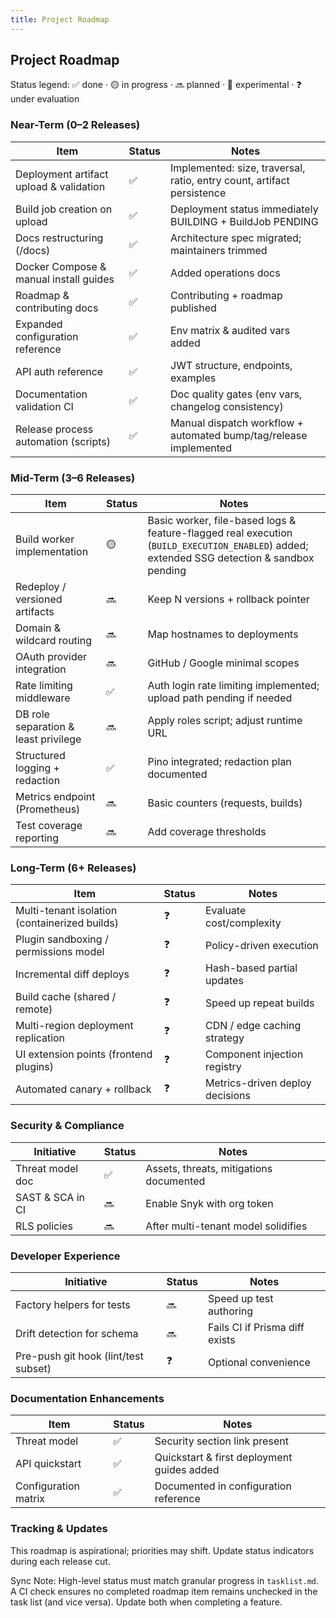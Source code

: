 ```yaml
---
title: Project Roadmap
---
```


## Project Roadmap

Status legend: ✅ done · 🟡 in progress · 🔜 planned · 🧪 experimental · ❓ under evaluation

### Near-Term (0–2 Releases)

| Item | Status | Notes |
|------|--------|-------|
| Deployment artifact upload & validation | ✅ | Implemented: size, traversal, ratio, entry count, artifact persistence |
| Build job creation on upload | ✅ | Deployment status immediately BUILDING + BuildJob PENDING |
| Docs restructuring (/docs) | ✅ | Architecture spec migrated; maintainers trimmed |
| Docker Compose & manual install guides | ✅ | Added operations docs |
| Roadmap & contributing docs | ✅ | Contributing + roadmap published |
| Expanded configuration reference | ✅ | Env matrix & audited vars added |
| API auth reference | ✅ | JWT structure, endpoints, examples |
| Documentation validation CI | ✅ | Doc quality gates (env vars, changelog consistency) |
| Release process automation (scripts) | ✅ | Manual dispatch workflow + automated bump/tag/release implemented |

### Mid-Term (3–6 Releases)

| Item | Status | Notes |
|------|--------|-------|
| Build worker implementation | 🟡 | Basic worker, file-based logs & feature-flagged real execution (`BUILD_EXECUTION_ENABLED`) added; extended SSG detection & sandbox pending |
| Redeploy / versioned artifacts | 🔜 | Keep N versions + rollback pointer |
| Domain & wildcard routing | 🔜 | Map hostnames to deployments |
| OAuth provider integration | 🔜 | GitHub / Google minimal scopes |
| Rate limiting middleware | ✅ | Auth login rate limiting implemented; upload path pending if needed |
| DB role separation & least privilege | 🔜 | Apply roles script; adjust runtime URL |
| Structured logging + redaction | ✅ | Pino integrated; redaction plan documented |
| Metrics endpoint (Prometheus) | 🔜 | Basic counters (requests, builds) |
| Test coverage reporting | 🔜 | Add coverage thresholds |

### Long-Term (6+ Releases)

| Item | Status | Notes |
|------|--------|-------|
| Multi-tenant isolation (containerized builds) | ❓ | Evaluate cost/complexity |
| Plugin sandboxing / permissions model | ❓ | Policy-driven execution |
| Incremental diff deploys | ❓ | Hash-based partial updates |
| Build cache (shared / remote) | ❓ | Speed up repeat builds |
| Multi-region deployment replication | ❓ | CDN / edge caching strategy |
| UI extension points (frontend plugins) | ❓ | Component injection registry |
| Automated canary + rollback | ❓ | Metrics-driven deploy decisions |

### Security & Compliance

| Initiative | Status | Notes |
|-----------|--------|-------|
| Threat model doc | ✅ | Assets, threats, mitigations documented |
| SAST & SCA in CI | 🔜 | Enable Snyk with org token |
| RLS policies | 🔜 | After multi-tenant model solidifies |

### Developer Experience

| Initiative | Status | Notes |
|-----------|--------|-------|
| Factory helpers for tests | 🔜 | Speed up test authoring |
| Drift detection for schema | 🔜 | Fails CI if Prisma diff exists |
| Pre-push git hook (lint/test subset) | ❓ | Optional convenience |

### Documentation Enhancements

| Item | Status | Notes |
|------|--------|-------|
| Threat model | ✅ | Security section link present |
| API quickstart | ✅ | Quickstart & first deployment guides added |
| Configuration matrix | ✅ | Documented in configuration reference |

### Tracking & Updates

This roadmap is aspirational; priorities may shift. Update status indicators during each release cut.

Sync Note: High-level status must match granular progress in `tasklist.md`. A CI check ensures no completed roadmap item remains unchecked in the task list (and vice versa). Update both when completing a feature.
